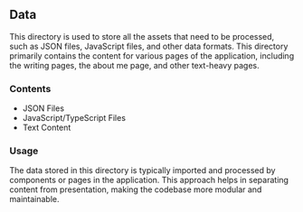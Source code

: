 ## Data

This directory is used to store all the assets that need to be processed, such as JSON files, JavaScript files, and other data formats. This directory primarily contains the content for various pages of the application, including the writing pages, the about me page, and other text-heavy pages.

### Contents

- JSON Files
- JavaScript/TypeScript Files
- Text Content

### Usage

The data stored in this directory is typically imported and processed by components or pages in the application. This approach helps in separating content from presentation, making the codebase more modular and maintainable.
